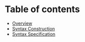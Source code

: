 # Table of contents

* [Overview](README.md)
* [Syntax Construction](syntax-construction.md)
* [Syntax Specification](syntax-specification.md)

